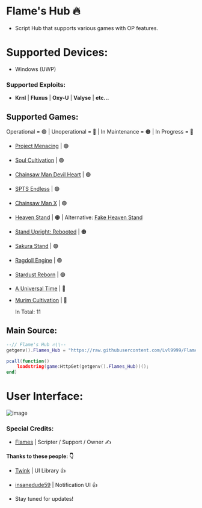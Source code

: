 # Flame's Hub 🔥

- Script Hub that supports various games with OP features.

# Supported Devices:

- Windows (UWP)


### Supported Exploits:

- **Krnl** | **Fluxus** | **Oxy-U** | **Valyse** | **etc...**

## Supported Games:

Operational = 🟢 | Unoperational = 🔴 | In Maintenance = 🟠 | In Progress = 🔵

- [Project Menacing](https://www.roblox.com/games/5910449407/Project-Menacing) | 🟢

- [Soul Cultivation](https://www.roblox.com/games/12454097560/Soul-Cultivation) | 🟢

- [Chainsaw Man Devil Heart](https://www.roblox.com/games/11345435986/Chainsaw-Man-Devils-Heart)  | 🟢

- [SPTS Endless](https://www.roblox.com/games/12603365593/SPTS-Endless) | 🟢

- [Chainsaw Man X](https://www.roblox.com/games/13566086428/KATANA-DEVIL-Chainsaw-Man-X) | 🟢
  
- [Heaven Stand](https://www.roblox.com/games/11981520251/GOJO-REWORK-Heaven-Stand) | 🟠 | Alternative: [Fake Heaven Stand](https://www.roblox.com/games/14561998168/OTHER-Heaven-Stand)

- [Stand Upright: Rebooted](https://www.roblox.com/games/8540168650/Diegos-TW-more-Stand-Upright-Rebooted) | 🟠
  
- [Sakura Stand](https://www.roblox.com/games/8534845015/Gojo-Rework-Sakura-Stand) | 🟢

- [Ragdoll Engine](https://www.roblox.com/games/9848789324/Ragdoll-Engine) | 🟢

- [Stardust Reborn](https://www.roblox.com/games/9821272782/STW-REWORK-Stardust-Reborn) | 🟢

- [A Universal Time](https://www.roblox.com/games/5130598377/2-7-Ascensions-A-Universal-Time) | 🔵

- [Murim Cultivation](https://www.roblox.com/games/13645439359/Murim-Cultivation-RE-RELEASE) | 🔵


  In Total: 11

## Main Source:

```lua
--// Flame's Hub 🔥\\--
getgenv().Flames_Hub = "https://raw.githubusercontent.com/Lvl9999/Flames/main/Source";

pcall(function()
    loadstring(game:HttpGet(getgenv().Flames_Hub))();
end)
```
# User Interface:
![image](https://github.com/Lvl9999/Flames/assets/123672448/2db2c31d-6dae-441f-90e2-9d2fcef68eab)


### Special Credits:
- [Flames](https://discord.com/users/656455297979908106) | Scripter / Support / Owner ✍️

**Thanks to these people: 👇**
- [Twink](https://v3rmillion.net/member.php?action=profile&uid=1078854) | UI Library 👍
- [insanedude59](https://github.com/insanedude59) | Notification UI 👍

- Stay tuned for updates!
